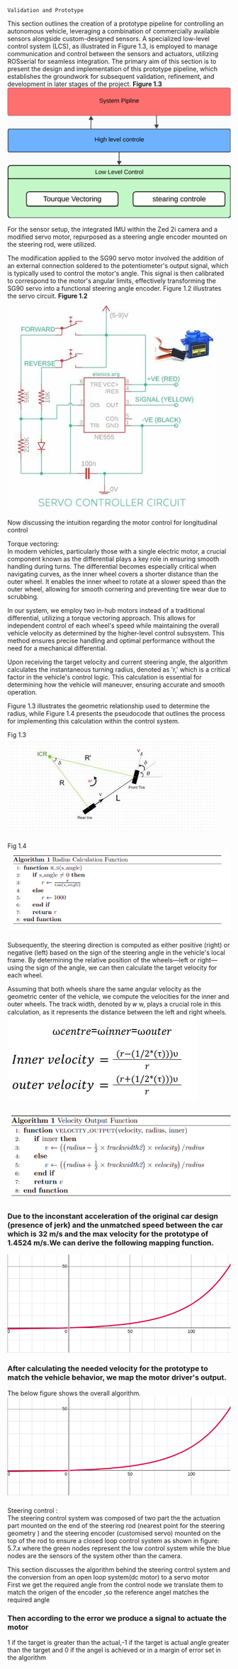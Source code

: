  	Validation and Prototype

This section outlines the creation of a prototype pipeline for controlling an autonomous vehicle, leveraging a combination of commercially available sensors alongside custom-designed sensors. A specialized low-level control system (LCS), as illustrated in Figure 1.3, is employed to manage communication and control between the sensors and actuators, utilizing ROSserial for seamless integration. The primary aim of this section is to present the design and implementation of this prototype pipeline, which establishes the groundwork for subsequent validation, refinement, and development in later stages of the project.
**Figure 1.3**
![Alt Text](https://github.com/talaat259/proof-of-concept-autonomous-car/blob/main/images/image11.png)


For the sensor setup, the integrated IMU within the Zed 2i camera and a modified servo motor, repurposed as a steering angle encoder mounted on the steering rod, were utilized.

The modification applied to the SG90 servo motor involved the addition of an external connection soldered to the potentiometer's output signal, which is typically used to control the motor's angle. This signal is then calibrated to correspond to the motor's angular limits, effectively transforming the SG90 servo into a functional steering angle encoder. Figure 1.2 illustrates the  servo circuit.
**Figure 1.2**
![Alt Text](https://github.com/talaat259/proof-of-concept-autonomous-car/blob/main/images/image9.jpg)

Now discussing the intuition regarding the motor control for longitudinal control  
   
 Torque vectoring:  
	In modern vehicles, particularly those with a single electric motor, a crucial component known as the differential plays a key role in ensuring smooth handling during turns. The differential becomes especially critical when navigating curves, as the inner wheel covers a shorter distance than the outer wheel. It enables the inner wheel to rotate at a slower speed than the outer wheel, allowing for smooth cornering and preventing tire wear due to scrubbing.

In our system, we employ two in-hub motors instead of a traditional differential, utilizing a torque vectoring approach. This allows for independent control of each wheel's speed while maintaining the overall vehicle velocity as determined by the higher-level control subsystem. This method ensures precise handling and optimal performance without the need for a mechanical differential.

Upon receiving the target velocity and current steering angle, the algorithm calculates the instantaneous turning radius, denoted as 'r,' which is a critical factor in the vehicle's control logic. This calculation is essential for determining how the vehicle will maneuver, ensuring accurate and smooth operation.

Figure 1.3 illustrates the geometric relationship used to determine the radius, while Figure 1.4 presents the pseudocode that outlines the process for implementing this calculation within the control system.

Fig 1.3
![Alt Text](https://github.com/talaat259/proof-of-concept-autonomous-car/blob/main/images/image13.jpg)


Fig 1.4
![Alt Text](https://github.com/talaat259/proof-of-concept-autonomous-car/blob/main/images/image14.png)

### 

### 

### 

### 

### 

### 

### 

### 

### 

### 

Subsequently, the steering direction is computed as either positive (right) or negative (left) based on the sign of the steering angle in the vehicle's local frame. By determining the relative position of the wheels—left or right—using the sign of the angle, we can then calculate the target velocity for each wheel.

Assuming that both wheels share the same angular velocity as the geometric center of the vehicle, we compute the velocities for the inner and outer wheels. The track width, denoted by 
𝑤
w, plays a crucial role in this calculation, as it represents the distance between the left and right wheels.
![Alt Text](https://github.com/talaat259/proof-of-concept-autonomous-car/blob/main/images/omega_calc.png)


### 

### 

### 

### 

### 

### 

### 

### 

### 
![Alt Text](https://github.com/talaat259/proof-of-concept-autonomous-car/blob/main/images/image7.png)

### 

### 		Due to the inconstant acceleration of the original car design (presence of jerk) and the unmatched speed between the car which is 32 m/s and the max velocity for the prototype of 1.4524 m/s.We can derive the following mapping function. 

![Alt Text](https://github.com/talaat259/proof-of-concept-autonomous-car/blob/main/images/image15.png)

### 

### 

### 

### 

### 

### 

### 

### 

### 

### 

### 

### 

### 

### 

### After calculating the needed velocity for the prototype to match the vehicle behavior, we map the motor driver's output.

			  
The below figure shows the overall algorithm.
![Alt Text](https://github.com/talaat259/proof-of-concept-autonomous-car/blob/main/images/image15.png)
### 

### 

### 

### 

### 

### 

Steering control :  
	The steering control system was composed of two part the the actuation part mounted on the end of the steering rod (nearest point for the steering geometry ) and the steering encoder (customised servo) mounted on the top of the rod to ensure a closed loop control system as shown in  figure: 5.7.x where the green nodes represent the low control system while the blue nodes are the sensors of the system other than the camera.

This section discusses the algorithm behind the steering control system and the conversion from an open loop system(dc motor) to  a servo motor  
First we get the required angle from the control node we translate them to match the origen of the encoder ,so the reference angel matches the required angle

### 

### 

### 

### 

### 

### 

### 

### 

### 

### 

### Then according to the error we produce a signal to actuate the motor 

1 if the target is greater than the actual,-1 if the target is actual angle greater than the target and 0 if the angel is achieved or in a margin of error set in the algorithm

### 

### 

### 

### 

### 

### 

### 

### 

### 

### 

### 

### 

### 

### 

### 

### 

### 

### 

### 

### 

### 

### 

### 

### 

### 

### 

### 

### 

### 

### 

### 
